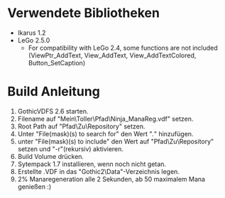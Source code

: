 # Verwendete Bibliotheken

- Ikarus 1.2
- LeGo 2.5.0  
  * For compatibility with LeGo 2.4, some functions are not included  
  (ViewPtr_AddText, View_AddText, View_AddTextColored, Button_SetCaption)


# Build Anleitung

1. GothicVDFS 2.6 starten.
1. Filename auf "Mein\Toller\Pfad\Ninja_ManaReg.vdf" setzen.
1. Root Path auf "Pfad\Zu\Repository\" setzen.
1. Unter "File(mask)(s) to search for" den Wert "*.*" hinzufügen.
1. unter "File(mask)(s) to include" den Wert auf "Pfad\Zu\Repository\" setzen und "-r"(rekursiv) aktivieren.
1. Build Volume drücken.
1. Sytempack 1.7 installieren, wenn noch nicht getan.
1. Erstellte .VDF in das "Gothic2\Data"-Verzeichnis legen.
1. 2% Manaregeneration alle 2 Sekunden, ab 50 maximalem Mana genießen :)